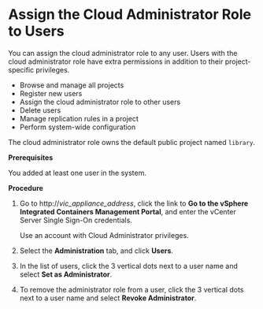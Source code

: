 # Assign the Cloud Administrator Role to Users 

You can assign the cloud administrator role to any user. Users with the cloud administrator role have extra permissions in addition to their project-specific privileges. 

- Browse and manage all projects
- Register new users
- Assign the cloud administrator role to other users
- Delete users
- Manage replication rules in a project
- Perform system-wide configuration 

The cloud administrator role owns the default public project named `library`.  

**Prerequisites**

You added at least one user in the system.

**Procedure**

1. Go to http://<i>vic_appliance_address</i>, click the link to **Go to the vSphere Integrated Containers Management Portal**, and enter the vCenter Server Single Sign-On credentials.

    Use an account with Cloud Administrator privileges.
2. Select the **Administration** tab, and click **Users**.
7. In the list of users, click the 3 vertical dots next to a user name and select **Set as Administrator**.
8. To remove the administrator role from a user, click the 3 vertical dots next to a user name and select **Revoke Administrator**.